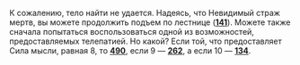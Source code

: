 К сожалению, тело найти не удается. Надеясь, что Невидимый страж мертв, вы можете продолжить подъем по лестнице ([**141**](#n_141)). Можете также сначала попытаться воспользоваться одной из возможностей, предоставляемых телепатией. Но какой? Если той, что предоставляет Сила мысли, равная 8, то [**490**](#n_490), если 9 — [**262**](#n_262), а если 10 — [**134**](#n_134).


